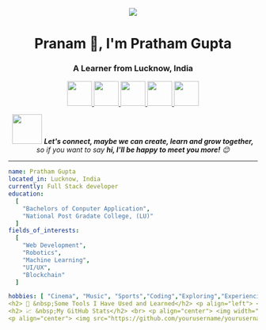 <p align="center">
  <img src="https://capsule-render.vercel.app/api?text=सर्वे अभिवादनं | konnichiwa | Hi everyone 🕹️&animation=fadeIn&type=waving&color=gradient&height=100"/>
</p>

<h1 align="center">Pranam 🙏, I'm Pratham Gupta</h1>
<h3 align="center">A Learner from Lucknow, India</h3>

<p align="center">
  <a href="https://twitter.com/pratham735505">
    <img height="50" src="https://user-images.githubusercontent.com/46517096/166974368-9798f39f-1f46-499c-b14e-81f0a3f83a06.png"/>
  </a>
  <a href="www.linkedin.com/in/pratham-gupta-73a380255">
    <img height="50" src="https://user-images.githubusercontent.com/46517096/166973395-cc76fae2-4701-415e-8d61-3a5e7a92716b.png"/>
  </a>
  <a href="https://instagram.com/pratham735505">
    <img height="50" src="https://www.flaticon.com/free-icon/instagram_3955024"/>
  </a>
  <a href="https://leetcode.com/u/pratham735505">
    <img height="50" src="https://user-images.githubusercontent.com/46517096/166974368-9798f39f-1f46-499c-b14e-81f0a3f83a06.png"/>
  </a>
  <a href="https://www.geeksforgeeks.org/user/prathamgupnnhi/">
    <img height="50" src="https://user-images.githubusercontent.com/46517096/166974368-9798f39f-1f46-499c-b14e-81f0a3f83a06.png"/>
  </a>
</p>

<p align="center">
  <img src="https://media.giphy.com/media/LnQjpWaON8nhr21vNW/giphy.gif" width="60"> <em><b>Let's connect, maybe we can create, learn and grow together, </b> so if you want to say <b>hi, I'll be happy to meet you more!</b> 😊</em>
</p>

---

```yaml
name: Pratham Gupta
located_in: Lucknow, India
currently: Full Stack developer
education:
  [
    "Bachelors of Conputer Application",
    "National Post Gradate College, (LU)"
  ]
fields_of_interests:
  [
    "Web Development",
    "Robotics",
    "Machine Learning",
    "UI/UX",
    "Blockchain"
  ]

hobbies: [ "Cinema", "Music", "Sports","Coding","Exploring","Experiencing"]
<h2> 🚀 &nbsp;Some Tools I Have Used and Learned</h2> <p align="left"> <img src="https://cdn.jsdelivr.net/gh/devicons/devicon/icons/vscode/vscode-original.svg" alt="vscode" width="45" height="45"/> <img src="https://cdn.jsdelivr.net/gh/devicons/devicon/icons/bash/bash-original.svg" alt="bash" width="45" height="45"/> <img src="https://cdn.jsdelivr.net/gh/devicons/devicon/icons/python/python-original.svg" alt="python" width="45" height="45"/> <img src="https://cdn.jsdelivr.net/gh/devicons/devicon/icons/javascript/javascript-original.svg" alt="javascript" width="45" height="45"/> <img src="https://cdn.jsdelivr.net/gh/devicons/devicon/icons/react/react-original.svg" alt="react" width="45" height="45"/> <img src="https://cdn.jsdelivr.net/gh/devicons/devicon/icons/nodejs/nodejs-original.svg" alt="nodejs" width="45" height="45"/> <img src="https://cdn.jsdelivr.net/gh/devicons/devicon/icons/html5/html5-original.svg" alt="html5" width="45" height="45"/> <img src="https://cdn.jsdelivr.net/gh/devicons/devicon/icons/css3/css3-original.svg" alt="css3" width="45" height="45"/> <img src="https://cdn.jsdelivr.net/gh/devicons/devicon/icons/git/git-original.svg" alt="git" width="45" height="45"/> <img src="https://cdn.jsdelivr.net/gh/devicons/devicon/icons/docker/docker-original.svg" alt="docker" width="45" height="45"/> </p>
<h2> 📈 &nbsp;My GitHub Stats</h2> <br> <p align="center"> <img width="48%" src="https://github-readme-stats.vercel.app/api?username=yourusername&show_icons=true&theme=radical" /> <img width="48%" src="https://github-readme-streak-stats.herokuapp.com/?user=yourusername&theme=radical" /> </p> <p align="center"> <img width="48%" src="https://github-readme-stats.vercel.app/api/top-langs/?username=yourusername&layout=compact&theme=radical" /> </p>
<p align="center"> <img src="https://github.com/yourusername/yourusername/blob/output/github-contribution-grid-snake.svg" alt="snake animation"/> </p><p align="center"> <img src="https://capsule-render.vercel.app/api?type=waving&color=gradient&height=100&section=footer"/> </p>
```
